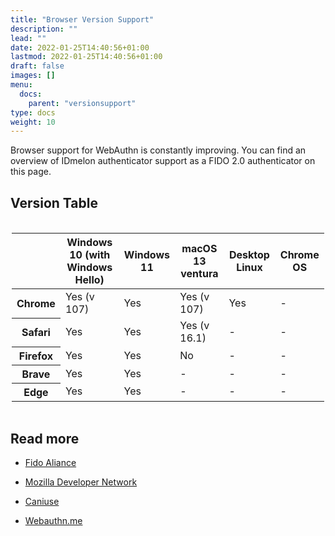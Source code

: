 ```yaml
---
title: "Browser Version Support"
description: ""
lead: ""
date: 2022-01-25T14:40:56+01:00
lastmod: 2022-01-25T14:40:56+01:00
draft: false
images: []
menu:
  docs:
    parent: "versionsupport"
type: docs
weight: 10
---
```


Browser support for WebAuthn is constantly improving. You can find an overview of  IDmelon authenticator support as a FIDO 2.0 authenticator on this page.

## Version Table

<div style="display: table;
    border-collapse: separate;
    box-sizing: border-box;
    text-indent: initial;
    border-spacing: 2px;
    border-color: grey;">
<table>
            <thead>
              <tr><th></th>
              <th>Windows 10 (with Windows Hello)</th>
              <th>Windows 11 </th>
              <th>macOS 13 ventura</th>
              <th>Desktop Linux</th>
              <th>Chrome OS</th>
            </tr></thead>
            <tbody>
              <tr>
                <th>Chrome</th>
                <td >Yes (v 107)</td>
                <td >Yes</td>
                <td >Yes (v 107)</td>
                <td >Yes</td>
                <td>-</td>
              </tr>
              <tr>
                <th>Safari</th>
                <td>Yes</td>
                <td>Yes</td>
                <td>Yes (v 16.1)</td>
                <td>-</td>
                <td>-</td>
              </tr>
              <tr>
                <th>Firefox</th>
                <td>Yes</td>
                <td>Yes</td>
                <td>No</td>
                <td>-</td>
                <td>-</td>
              </tr>
              <tr>
                <th>Brave</th>
                <td>Yes</td>
                <td>Yes</td>
                <td>-</td>
                <td>-</td>
                <td>-</td>
              </tr>
              <tr>
                <th>Edge</th>
                <td>Yes</td>
                <td>Yes</td>
                <td>-</td>
                <td>-</td>
                <td>-</td>
              </tr>
            </tbody>
          </table>
</div>

## Read more

- [Fido Aliance](https://fidoalliance.org/fido2/fido2-web-authentication-webauthn/)

- [Mozilla Developer Network](https://developer.mozilla.org/en-US/docs/Web/API/Web_Authentication_API#authenticatorresponse)

- [Caniuse](https://caniuse.com/?search=webauthn)

- [Webauthn.me](https://webauthn.me/browser-support)
